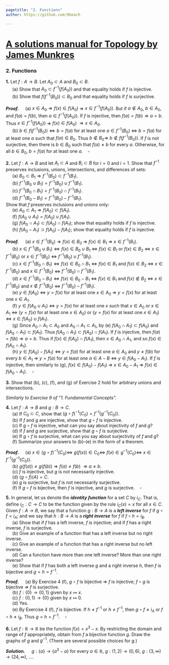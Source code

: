 ```yaml
---
pagetitle: "2. Functions"
author: https://github.com/9beach

---
```


# [A solutions manual for Topology by James Munkres](README.md)
### 2. Functions

**1\.** Let $f : A\to B$. Let $A_0\subset A$ and $B_0\subset B$.
\
&nbsp;$\quad$(a) Show that $A_0\subset f^{-1}(f(A_0))$ and that equality
holds if $f$ is injective.
\
&nbsp;$\quad$(b) Show that $f(f^{-1}(B_0))\subset B_0$ and that equality
holds if $f$ is surjective.

**_Proof._**&nbsp;$\quad$(a) $x\in A_0\Rightarrow f(x)\in f(A_0)$
$\Rightarrow$ $x\in f^{-1}(f(A_0))$.
But if
$a\notin A_0$, $b\in A_0$, and $f(a)=f(b)$, then $a\in f^{-1}(f(A_0))$.
If $f$ is injective, then
$f(a)=f(b)\Rightarrow a=b$. Thus $x\in f^{-1}(f(A_0))$ $\Rightarrow$
$f(x)\in f(A_0)$ $\Rightarrow x\in A_0$.
\
&nbsp;$\quad$(b) $b\in f(f^{-1}(B_0))\Leftrightarrow b=f(a)$ for at least one
$a\in f^{-1}(B_0)$ $\Leftrightarrow$ $b=f(a)$ for at least one $a$
such that $f(a)\in B_0$. Thus $b\notin B_0\Rightarrow$
$b\notin f(f^{-1}(B_0))$. If $f$ is not surjective, then
there is $b\in B_0$ such that $f(a)\neq b$ for every $a$. Otherwise,
for all $b\in B_0$, $b=f(a)$ for at least one $a$.$\quad\square$

**2\.** Let $f :A\to B$ and let $A_i\subset A$ and $B_i\subset B$ for $i=0$
and $i=1$. Show that $f^{-1}$ preserves inclusions, unions, intersections,
and differences of sets:
\
&nbsp;$\quad$(a) $B_0\subset B_1\Rightarrow f^{-1}(B_0)\subset f^{-1}(B_1)$.\
&nbsp;$\quad$(b) $f^{-1}(B_0\cup B_1) = f^{-1}(B_0)\cup f^{-1}(B_1)$.\
&nbsp;$\quad$(c\) $f^{-1}(B_0\cap B_1) = f^{-1}(B_0)\cap f^{-1}(B_1)$.\
&nbsp;$\quad$(d) $f^{-1}(B_0 - B_1) = f^{-1}(B_0) - f^{-1}(B_1)$.\
Show that $f$ preserves inclusions and unions only:\
&nbsp;$\quad$(e) $A_0\subset A_1\Rightarrow f(A_0)\subset f(A_1)$.\
&nbsp;$\quad$(f) $f(A_0\cup A_1)=f(A_0)\cup f(A_1)$.\
&nbsp;$\quad$(g) $f (A_0\cap A_1)\subset f (A_0)\cap f (A_1)$; show that
equality holds if $f$ is injective.\
&nbsp;$\quad$(h) $f(A_0-A_1)\supset f (A_0)-f (A_1)$; show that equality
holds if $f$ is injective.

**_Proof._**&nbsp;$\quad$(a) $x\in f^{-1}(B_0)\Rightarrow f(x)\in B_0$
$\Rightarrow$ $f(x)\in B_1$ $\Rightarrow$ $x\in f^{-1}(B_1)$.
\
&nbsp;$\quad$(b) $x\in f^{-1}(B_0\cup B_1)\Leftrightarrow f(x)\in
B_0\cup B_1$ $\Leftrightarrow$ $f(x)\in B_1$ or  $f(x)\in B_2$
$\Leftrightarrow$ $x\in f^{-1}(B_0)$ or $x\in f^{-1}(B_0)$
$\Leftrightarrow$ $f^{-1}(B_0)\cup f^{-1}(B_1)$.
\
&nbsp;$\quad$(c\) $x\in f^{-1}(B_0\cap B_1)\Leftrightarrow f(x)\in
B_0\cap B_1$ $\Leftrightarrow$ $f(x)\in B_1$ and $f(x)\in B_2$
$\Leftrightarrow$ $x\in f^{-1}(B_0)$ and $x\in f^{-1}(B_0)$
$\Leftrightarrow$ $f^{-1}(B_0)\cap f^{-1}(B_1)$.
\
&nbsp;$\quad$(d) $x\in f^{-1}(B_0-B_1)\Leftrightarrow f(x)\in
B_0-B_1$ $\Leftrightarrow$ $f(x)\in B_1$ and $f(x)\notin B_2$
$\Leftrightarrow$ $x\in f^{-1}(B_0)$ and $x\notin f^{-1}(B_0)$
$\Leftrightarrow$ $f^{-1}(B_0)-f^{-1}(B_1)$.
\
&nbsp;$\quad$(e) $y\in f(A_0)$ $\Leftrightarrow$ $y=f(x)$ for at least one
$x\in A_0$ $\Rightarrow$ $y=f(x)$ for at least one
$x\in A_1$.
\
&nbsp;$\quad$(f) $y\in f(A_0\cup A_1)$ $\Leftrightarrow$ $y=f(x)$ for at
least one $x$ such that $x\in A_0$ or $x\in A_1$
$\Leftrightarrow$ ($y=f(x)$ for at
least one $x\in A_0$) or ($y=f(x)$ for at least one $x\in A_1$)
$\Leftrightarrow$ $x\in f(A_0)\cup f(A_1)$.
\
&nbsp;$\quad$(g) Since $A_0\cap A_1\subset A_0$ and
$A_0\cap A_1\subset A_1$, by (e) $f(A_0\cap A_1)\subset f(A_0)$
and $f(A_0\cap A_1)\subset f(A_1)$. Thus $f(A_0\cap A_1)\subset
f(A_0)\cap f(A_1)$. If $f$ is injective, then $f(a)=f(b)\Rightarrow a=b$.
Thus if $f(x)\in f(A_0)\cap f(A_1)$, then $x\in A_0\cap A_1$, and so
$f(x)\in f(A_0\cap A_1)$.
\
&nbsp;$\quad$(h) $y\in f(A_0)-f(A_1)\Leftrightarrow y=f(a)$
for at least one $a\in A_0$ and $y\neq f(b)$ for every $b\in A_1$
$\Rightarrow$ $y=f(a)$ for at least one $a\in A-B$
$\Leftrightarrow$ $y\in f(A_0-A_1)$. If $f$ is injective, then
similarly to (g), $f(x)\in f(A_0)-f(A_1)$ $\Rightarrow$ $x\in A_0-A_1$
$\Rightarrow$ $f(x)\in f(A_0-A_1)$.$\quad\square$

**3\.** Show that (b), (c\), (f), and (g) of Exercise 2 hold for arbitrary
unions and intersections.

_Similarly to Exercise 9 of "1. Fundamental Concepts"._

**4\.** Let $f:A\to B$ and $g:B\to C$.\
&nbsp;$\quad$(a) If $C_0\subset C$, show that $(g\circ f)^{-1}(C_0)=
f^{-1}(g^{-1} (C_0))$.\
&nbsp;$\quad$(b) If $f$ and $g$ are injective, show that $g \circ f$ is
injective.\
&nbsp;$\quad$(c\) If $g \circ f$ is injective, what can you say about
injectivity of $f$ and $g$?\
&nbsp;$\quad$(d) If $f$ and $g$ are surjective, show that $g \circ f$ is
surjective.\
&nbsp;$\quad$(e) If $g \circ f$ is surjective, what can you say about
surjectivity of $f$ and $g$?\
&nbsp;$\quad$(f) Summarize your answers to (b)–(e) in the form of a theorem.

**_Proof._**&nbsp;$\quad$(a) $x\in(g\circ f)^{-1}(C_0)\Leftrightarrow$
$g(f(x))\in C_0\Leftrightarrow$ $f(x) \in g^{-1}(C_0)\Leftrightarrow$
$x\in f^{-1}(g^{-1}(C_0))$.
\
&nbsp;$\quad$(b) $g(f(a))\neq g(f(b))\Rightarrow f(a)\neq f(b)$
$\Rightarrow a\neq b$.
\
&nbsp;$\quad$(c\) $f$ is injective, but $g$ is not necessarily injective.
\
&nbsp;$\quad$(d) $(g \circ f)(A)=C$.
\
&nbsp;$\quad$(e) $g$ is surjective, but $f$ is not necessarily surjective.
\
&nbsp;$\quad$(f) If $g\circ f$ is bijective, then $f$ is injective,
and $g$ is surjective.$\quad\square$


**5\.** In general, let us denote the _**identity function**_ for a set $C$ by
$i_C$. That is, define $i_C:C\to C$ to be the function given by the rule
$i_C(x)=x$ for all $x\in C$. Given $f: A\to B$, we say that a function
$g : B\to A$ is a _**left inverse**_ for $f$ if $g \circ f = i_A$; and we say
that $h : B\to A$ is a _**right inverse**_ for $f$ if $f \circ h = i_B$.\
&nbsp;$\quad$(a) Show that if $f$ has a left inverse, $f$ is injective; and
if $f$ has a right inverse, $f$ is surjective.\
&nbsp;$\quad$(b) Give an example of a function that has a left inverse but no
right inverse.\
&nbsp;$\quad$(c\) Give an example of a function that has a right inverse but
no left inverse.\
&nbsp;$\quad$(d) Can a function have more than one left inverse? More than one
right inverse?\
&nbsp;$\quad$(e) Show that if $f$ has both a left inverse $g$ and a right
inverse $h$, then $f$ is bijective and $g=h= f^{-1}$.

**_Proof._**&nbsp;$\quad$(a) By Exercise 4 (f), $g\circ f$ is bijective
$\Rightarrow$ $f$ is injective; $f\circ g$ is bijective $\Rightarrow$
$f$ is surjective.
\
&nbsp;$\quad$(b) $f:\{0\}\to\{0,1\}$ given by $x\mapsto x$.
\
&nbsp;$\quad$(c\) $f:\{0,1\}\to\{0\}$ given by $x\mapsto 0$.
\
&nbsp;$\quad$(d\) Yes.
\
&nbsp;$\quad$(e\) By Exercise 4 (f), $f$ is bijective. If $h\neq f^{-1}$
or $h\neq f^{-1}$, then $g\circ f\neq i_A$ or $f\circ h\neq i_B$. Thus
$g=h= f^{-1}$.$\quad\square$

**6\.** Let $f : \mathbb{R}\to \mathbb{R}$ be the function $f(x) = x^3 - x$.
By restricting the domain and range of $f$ appropriately, obtain from $f$
a bijective function $g$. Draw the graphs of $g$ and $g^{-1}$.
(There are several possible choices for $g$.)

**_Solution._**&nbsp;$\quad$$g:\{a\}\to\{a^3-a\}$ for every $a\in\mathbb{R}$,
$g:(1,2)\to(0,6)$, $g:(3,\infty)\to(24,\infty)$, $\ldots$.
